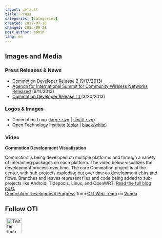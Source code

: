 ```yaml
---
layout: default
title: Press
categories: {categories}
created: 2012-07-16
changed: 2013-09-21
post_author: admin
lang: en
---
```

  <h2>Images and Media</h2>

<h3>Press Releases &amp; News</h3>

<ul>
	<li><a href="http://newamerica.org/pressroom/2013/release_oti_launches_new_version_of_commotion_free_open_source_wireless_networking_so">Commotion Developer Release 2</a> (9/17/2013)</li>
	<li><a href="http://newamerica.org/pressroom/2013/press_release_agenda_released_for_international_summit_for_community_wireless_network">Agenda for International Summit for Community Wireless Networks Released</a> (9/11/2013)</li>
	<li><a href="http://oti.newamerica.net/pressroom/2013/release_oti_launches_commotion_beta_free_wireless_mesh_network_software">Commotion Developer Release 1.1 </a>(3/20/2013)</li>
</ul>

<h3>Logos &amp; Images</h3>

<ul>
	<li>Commotion Logo (<a href="/media/206">large .svg</a> | <a href="/media/207">small .svg</a>)</li>
	<li>Open Technology Institute (<a href="/media/204">color</a> | <a href="/media/205">black/white</a>)</li>
</ul>

<h3>Video</h3>

<p><strong>Commotion Development Visualization</strong></p>

<div style="float:right;">&nbsp;</div>

<p>Commotion is being developed on multiple platforms and through a variety of interacting packages on each platform. The video below visualizes the development process over time. The core Commotion project is at the center, with sub-projects exploding out over time as development ebbs and flows. Branches and leaves represent files and code being added to sub-projects like Android, Tidepools, Linux, and OpenWRT. <a href="/blog/commotion-development-progress-visualized">Read the full blog post.</a><br />
<a href="http://vimeo.com/70121378">Commotion Development Progress</a> from <a href="http://vimeo.com/user19473297">OTI Web Team</a> on <a href="https://vimeo.com">Vimeo</a>.</p>

<h2>Follow OTI</h2>

<p><a href="https://twitter.com/oti"><img alt="Twitter logo" class="attr__format__media_large attr__typeof__foaf:Image img__fid__208 img__view_mode__media_large media-image" src="/files/styles/large/public/twitter-bird-white-on-blue.png?itok=20BcP8fY" style="height:50px; margin-left:5px; margin-right:5px; width:50px" title="Follow OTI on twitter" /></a></p>
 
